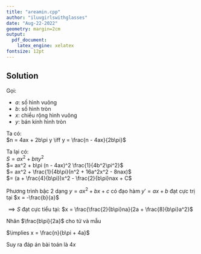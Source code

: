 ```yaml
---
title: "areamin.cpp"
author: "iluvgirlswithglasses"
date: "Aug-22-2022"
geometry: margin=2cm
output: 
  pdf_document: 
    latex_engine: xelatex
fontsize: 12pt
---
```


## Solution

Gọi:  
- $a$: số hình vuông  
- $b$: số hình tròn  
- $x$: chiều rộng hình vuông  
- $y$: bán kính hình tròn  

Ta có:  
$n = 4ax + 2b\pi y \iff y = \frac{n - 4ax}{2b\pi}$  

Ta lại có:  
$S = ax^2 + b\pi y^2$  
$= ax^2 + b\pi (n - 4ax)^2 \frac{1}{4b^2\pi^2}$  
$= ax^2 + \frac{1}{4b\pi}(n^2 + 16a^2x^2 - 8nax)$  
$= (a + \frac{4}{b\pi})x^2 - \frac{2}{b\pi}nax + C$  

Phương trình bậc 2 dạng $y = ax^2 + bx + c$ có đạo hàm $y' = ax + b$ đạt cực trị tại $x = -\frac{b}{a}$  

$\implies S$ đạt cực tiểu tại: $x = \frac{\frac{2}{b\pi}na}{2a + \frac{8}{b\pi}a^2}$  

Nhân $\frac{b\pi}{2a}$ cho tử và mẫu  

$\implies x = \frac{n}{b\pi + 4a}$  

Suy ra đáp án bài toán là $4x$
